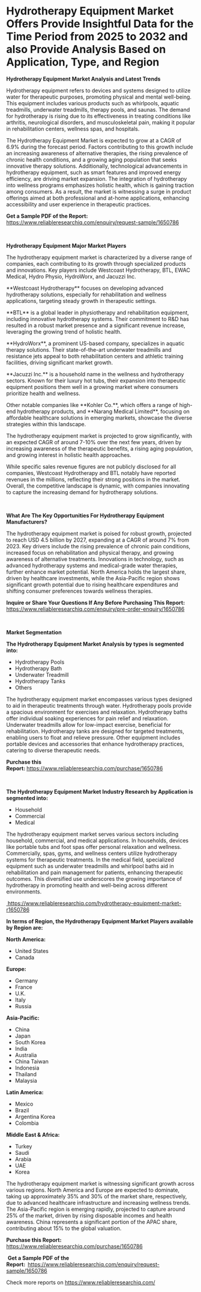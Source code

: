 <p><h1>Hydrotherapy Equipment Market Offers Provide Insightful Data for the Time Period from 2025 to 2032 and also Provide Analysis Based on Application, Type, and Region</h1></p><p><strong>Hydrotherapy Equipment Market Analysis and Latest Trends</strong></p>
<p><p>Hydrotherapy equipment refers to devices and systems designed to utilize water for therapeutic purposes, promoting physical and mental well-being. This equipment includes various products such as whirlpools, aquatic treadmills, underwater treadmills, therapy pools, and saunas. The demand for hydrotherapy is rising due to its effectiveness in treating conditions like arthritis, neurological disorders, and musculoskeletal pain, making it popular in rehabilitation centers, wellness spas, and hospitals.</p><p>The Hydrotherapy Equipment Market is expected to grow at a CAGR of 6.9% during the forecast period. Factors contributing to this growth include an increasing awareness of alternative therapies, the rising prevalence of chronic health conditions, and a growing aging population that seeks innovative therapy solutions. Additionally, technological advancements in hydrotherapy equipment, such as smart features and improved energy efficiency, are driving market expansion. The integration of hydrotherapy into wellness programs emphasizes holistic health, which is gaining traction among consumers. As a result, the market is witnessing a surge in product offerings aimed at both professional and at-home applications, enhancing accessibility and user experience in therapeutic practices.</p></p>
<p><strong>Get a Sample PDF of the Report:&nbsp;</strong> <a href="https://www.reliableresearchiq.com/enquiry/request-sample/1650786?utm_campaign=2188&utm_medium=2&utm_source=Github&utm_content=ia&utm_term=17022025&utm_id=hydrotherapy-equipment">https://www.reliableresearchiq.com/enquiry/request-sample/1650786</a></p>
<p>&nbsp;</p>
<p><strong>Hydrotherapy Equipment Major Market Players</strong></p>
<p><p>The hydrotherapy equipment market is characterized by a diverse range of companies, each contributing to its growth through specialized products and innovations. Key players include Westcoast Hydrotherapy, BTL, EWAC Medical, Hydro Physio, HydroWorx, and Jacuzzi Inc.</p><p>**Westcoast Hydrotherapy** focuses on developing advanced hydrotherapy solutions, especially for rehabilitation and wellness applications, targeting steady growth in therapeutic settings.</p><p>**BTL** is a global leader in physiotherapy and rehabilitation equipment, including innovative hydrotherapy systems. Their commitment to R&D has resulted in a robust market presence and a significant revenue increase, leveraging the growing trend of holistic health.</p><p>**HydroWorx**, a prominent US-based company, specializes in aquatic therapy solutions. Their state-of-the-art underwater treadmills and resistance jets appeal to both rehabilitation centers and athletic training facilities, driving significant market growth.</p><p>**Jacuzzi Inc.** is a household name in the wellness and hydrotherapy sectors. Known for their luxury hot tubs, their expansion into therapeutic equipment positions them well in a growing market where consumers prioritize health and wellness.</p><p>Other notable companies like **Kohler Co.**, which offers a range of high-end hydrotherapy products, and **Narang Medical Limited**, focusing on affordable healthcare solutions in emerging markets, showcase the diverse strategies within this landscape.</p><p>The hydrotherapy equipment market is projected to grow significantly, with an expected CAGR of around 7-10% over the next few years, driven by increasing awareness of the therapeutic benefits, a rising aging population, and growing interest in holistic health approaches. </p><p>While specific sales revenue figures are not publicly disclosed for all companies, Westcoast Hydrotherapy and BTL notably have reported revenues in the millions, reflecting their strong positions in the market. Overall, the competitive landscape is dynamic, with companies innovating to capture the increasing demand for hydrotherapy solutions.</p></p>
<p>&nbsp;</p>
<p><strong>What Are The Key Opportunities For Hydrotherapy Equipment Manufacturers?</strong></p>
<p><p>The hydrotherapy equipment market is poised for robust growth, projected to reach USD 4.5 billion by 2027, expanding at a CAGR of around 7% from 2023. Key drivers include the rising prevalence of chronic pain conditions, increased focus on rehabilitation and physical therapy, and growing awareness of alternative treatments. Innovations in technology, such as advanced hydrotherapy systems and medical-grade water therapies, further enhance market potential. North America holds the largest share, driven by healthcare investments, while the Asia-Pacific region shows significant growth potential due to rising healthcare expenditures and shifting consumer preferences towards wellness therapies.</p></p>
<p><strong>Inquire or Share Your Questions If Any Before Purchasing This Report:</strong> <a href="https://www.reliableresearchiq.com/enquiry/pre-order-enquiry/1650786?utm_campaign=2188&utm_medium=2&utm_source=Github&utm_content=ia&utm_term=17022025&utm_id=hydrotherapy-equipment">https://www.reliableresearchiq.com/enquiry/pre-order-enquiry/1650786</a></p>
<p>&nbsp;</p>
<p><strong>Market Segmentation</strong></p>
<p><strong>The Hydrotherapy Equipment Market Analysis by types is segmented into:</strong></p>
<p><ul><li>Hydrotherapy Pools</li><li>Hydrotherapy Bath</li><li>Underwater Treadmill</li><li>Hydrotherapy Tanks</li><li>Others</li></ul></p>
<p><p>The hydrotherapy equipment market encompasses various types designed to aid in therapeutic treatments through water. Hydrotherapy pools provide a spacious environment for exercises and relaxation. Hydrotherapy baths offer individual soaking experiences for pain relief and relaxation. Underwater treadmills allow for low-impact exercise, beneficial for rehabilitation. Hydrotherapy tanks are designed for targeted treatments, enabling users to float and relieve pressure. Other equipment includes portable devices and accessories that enhance hydrotherapy practices, catering to diverse therapeutic needs.</p></p>
<p><strong>Purchase this Report:&nbsp;</strong><a href="https://www.reliableresearchiq.com/purchase/1650786?utm_campaign=2188&utm_medium=2&utm_source=Github&utm_content=ia&utm_term=17022025&utm_id=hydrotherapy-equipment">https://www.reliableresearchiq.com/purchase/1650786</a></p>
<p>&nbsp;</p>
<p><strong>The Hydrotherapy Equipment Market Industry Research by Application is segmented into:</strong></p>
<p><ul><li>Household</li><li>Commercial</li><li>Medical</li></ul></p>
<p><p>The hydrotherapy equipment market serves various sectors including household, commercial, and medical applications. In households, devices like portable tubs and foot spas offer personal relaxation and wellness. Commercially, spas, gyms, and wellness centers utilize hydrotherapy systems for therapeutic treatments. In the medical field, specialized equipment such as underwater treadmills and whirlpool baths aid in rehabilitation and pain management for patients, enhancing therapeutic outcomes. This diversified use underscores the growing importance of hydrotherapy in promoting health and well-being across different environments.</p></p>
<p><a href="https://www.reliableresearchiq.com/hydrotherapy-equipment-market-r1650786?utm_campaign=2188&utm_medium=2&utm_source=Github&utm_content=ia&utm_term=17022025&utm_id=hydrotherapy-equipment">&nbsp;https://www.reliableresearchiq.com/hydrotherapy-equipment-market-r1650786</a></p>
<p><strong>In terms of Region, the Hydrotherapy Equipment Market Players available by Region are:</strong></p>
<p>
    <p> <strong> North America: </strong>
        <ul>
            <li>United States</li>
            <li>Canada</li>
        </ul>
        </p> 
    <p> <strong> Europe: </strong>
        <ul>
            <li>Germany</li>
            <li>France</li>
            <li>U.K.</li>
            <li>Italy</li>
            <li>Russia</li>
        </ul>
        </p> 
    <p> <strong> Asia-Pacific: </strong>
        <ul>
            <li>China</li>
            <li>Japan</li>
            <li>South Korea</li>
            <li>India</li>
            <li>Australia</li>
            <li>China Taiwan</li>
            <li>Indonesia</li>
            <li>Thailand</li>
            <li>Malaysia</li>
        </ul>
        </p> 
    <p> <strong> Latin America: </strong>
        <ul>
            <li>Mexico</li>
            <li>Brazil</li>
            <li>Argentina Korea</li>
            <li>Colombia</li>
        </ul>
        </p> 
    <p> <strong> Middle East & Africa: </strong>
        <ul>
            <li>Turkey</li>
            <li>Saudi</li>
            <li>Arabia</li>
            <li>UAE</li>
            <li>Korea</li>
        </ul>
    </p>
    </p>
<p><p>The hydrotherapy equipment market is witnessing significant growth across various regions. North America and Europe are expected to dominate, taking up approximately 35% and 30% of the market share, respectively, due to advanced healthcare infrastructure and increasing wellness trends. The Asia-Pacific region is emerging rapidly, projected to capture around 25% of the market, driven by rising disposable incomes and health awareness. China represents a significant portion of the APAC share, contributing about 15% to the global valuation.</p></p>
<p><strong>Purchase this Report: </strong><a href="https://www.reliableresearchiq.com/purchase/1650786?utm_campaign=2188&utm_medium=2&utm_source=Github&utm_content=ia&utm_term=17022025&utm_id=hydrotherapy-equipment">https://www.reliableresearchiq.com/purchase/1650786</a></p>
<p>&nbsp;<strong>Get a Sample PDF of the Report:&nbsp;&nbsp;</strong><a href="https://www.reliableresearchiq.com/enquiry/request-sample/1650786?utm_campaign=2188&utm_medium=2&utm_source=Github&utm_content=ia&utm_term=17022025&utm_id=hydrotherapy-equipment">https://www.reliableresearchiq.com/enquiry/request-sample/1650786</a></p>
<p><strong></strong></p>
<p>Check more reports on <a href="https://www.reliableresearchiq.com/?utm_campaign=2188&utm_medium=2&utm_source=Github&utm_content=ia&utm_term=17022025&utm_id=hydrotherapy-equipment">https://www.reliableresearchiq.com/</a></p>